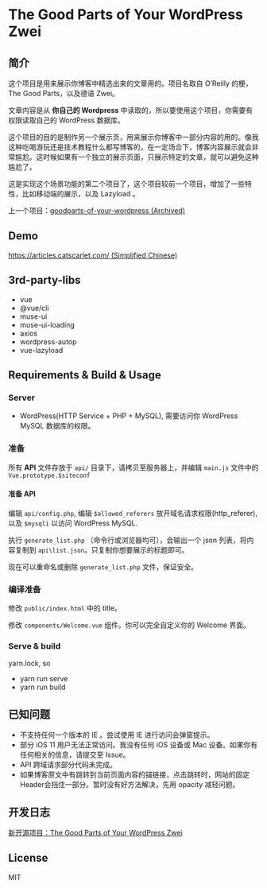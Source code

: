 # The Good Parts of Your WordPress Zwei

## 简介

这个项目是用来展示你博客中精选出来的文章用的。项目名取自 O’Reilly 的梗，The Good Parts，以及德语 Zwei。

文章内容是从 **你自己的 Wordpress** 中读取的，所以要使用这个项目，你需要有权限读取自己的 WordPress 数据库。

这个项目的目的是制作另一个展示页，用来展示你博客中一部分内容的用的。像我这种吃喝游玩还是技术教程什么都写博客的，在一定场合下，博客内容展示就会非常尴尬。这时候如果有一个独立的展示页面，只展示特定的文章，就可以避免这种尴尬了。

这是实现这个场景功能的第二个项目了，这个项目较前一个项目，增加了一些特性，比如移动端的展示，以及 Lazyload 。

上一个项目：[goodparts-of-your-wordpress (Archived)](https://github.com/catscarlet/goodparts-of-your-wordpress)

## Demo

[https://articles.catscarlet.com/ (Simplified Chinese)](https://articles.catscarlet.com/)

## 3rd-party-libs

- vue
- @vue/cli
- muse-ui
- muse-ui-loading
- axios
- wordpress-autop
- vue-lazyload

## Requirements & Build & Usage

### Server

- WordPress(HTTP Service + PHP + MySQL), 需要访问你 WordPress MySQL 数据库的权限。

### 准备

所有 **API** 文件存放于 `api/` 目录下，请拷贝至服务器上，并编辑 `main.js` 文件中的 `Vue.prototype.$siteconf`

#### 准备 API

编辑 `api/config.php`, 编辑 `$allowed_referers` 放开域名请求权限(http_referer), 以及 `$mysqli` 以访问 WordPress MySQL.

执行 `generate_list.php` （命令行或浏览器均可），会输出一个 json 列表，将内容复制到 `api\list.json`。只复制你想要展示的标题即可。

现在可以重命名或删除 `generate_list.php` 文件，保证安全。

### 编译准备

修改 `public/index.html` 中的 title。

修改 `components/Welcome.vue` 组件。你可以完全自定义你的 Welcome 界面。

### Serve & build

yarn.lock, so

- yarn run serve
- yarn run build

## 已知问题

- 不支持任何一个版本的 IE 。尝试使用 IE 进行访问会弹窗提示。
- 部分 iOS 11 用户无法正常访问。我没有任何 iOS 设备或 Mac 设备。如果你有任何相关的信息，请提交至 Issue。
- API 跨域请求部分代码未完成。
- 如果博客原文中有跳转到当前页面内容的锚链接，点击跳转时，网站的固定Header会挡住一部分。暂时没有好方法解决，先用 opacity 减轻问题。

## 开发日志

[新开源项目：The Good Parts of Your WordPress Zwei](https://blog.catscarlet.com/201904123352.html)

## License

MIT
